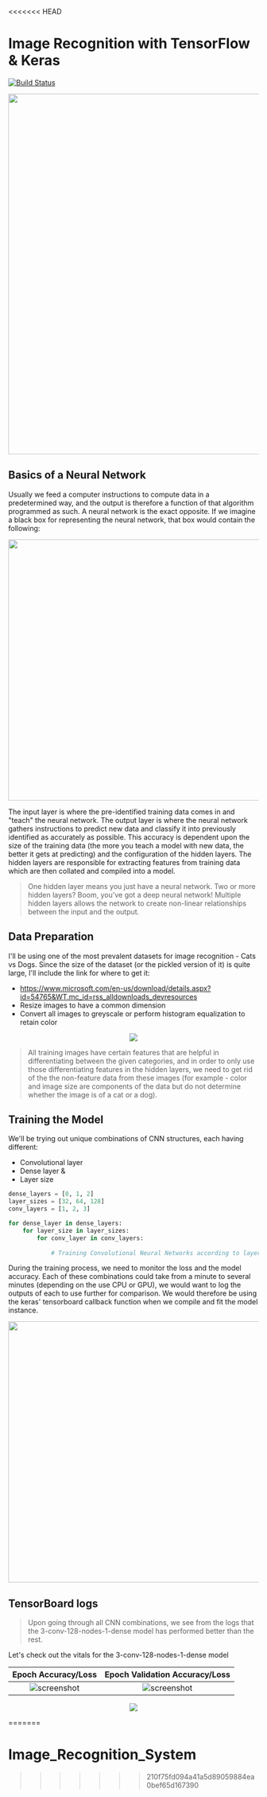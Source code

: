<<<<<<< HEAD
# Image Recognition with TensorFlow & Keras 
[![Build Status](https://circleci.com/gh/SanketD92/Deep-Learning-For-Image-Recognition/tree/master.svg?style=shield)](https://circleci.com/gh/SanketD92/Deep-Learning-For-Image-Recognition/tree/master)

<p align="center">
<img src="assets/robo_dude.png" width="725"/>
</p>

## Basics of a Neural Network
Usually we feed a computer instructions to compute data in a predetermined way, and the output is therefore a function of that algorithm programmed as such. A neural network is the exact opposite. If we imagine a black box for representing the neural network, that box would contain the following:

<p align="center">
<img src="assets/neural_network.jpeg" width="525"/>
</p>

The input layer is where the pre-identified training data comes in and "teach" the neural network. The output layer is where the neural network gathers instructions to predict new data and classify it into previously identified as accurately as possible. This accuracy is dependent upon the size of the training data (the more you teach a model with new data, the better it gets at predicting) and the configuration of the hidden layers. The hidden layers are responsible for extracting features from training data which are then collated and compiled into a model.

> One hidden layer means you just have a neural network. Two or more hidden layers? Boom, you've got a deep neural network! Multiple hidden layers allows the network to create non-linear relationships between the input and the output.

## Data Preparation
I'll be using one of the most prevalent datasets for image recognition - Cats vs Dogs. Since the size of the dataset (or the pickled version of it) is quite large, I'll include the link for where to get it:

- https://www.microsoft.com/en-us/download/details.aspx?id=54765&WT.mc_id=rss_alldownloads_devresources
- Resize images to have a common dimension
- Convert all images to greyscale or perform histogram equalization to retain color

<p align="center">
<img src="assets/cats-dogs.jpg"/>
</p>

> All training images have certain features that are helpful in differentiating between the given categories, and in order to only use those differentiating features in the hidden layers, we need to get rid of the the non-feature data from these images (for example - color and image size are components of the data but do not determine whether the image is of a cat or a dog).

## Training the Model
We'll be trying out unique combinations of CNN structures, each having different:
- Convolutional layer
- Dense layer & 
- Layer size 

```python
dense_layers = [0, 1, 2]
layer_sizes = [32, 64, 128]
conv_layers = [1, 2, 3]

for dense_layer in dense_layers:
    for layer_size in layer_sizes:
        for conv_layer in conv_layers:
            
            # Training Convolutional Neural Networks according to layer configurations decided per loop.
```


During the training process, we need to monitor the loss and the model accuracy. Each of these combinations could take from a minute to several minutes (depending on the use CPU or GPU), we would want to log the outputs of each to use further for comparison. We would therefore be using the keras' tensorboard callback function when we compile and fit the model instance. 

<p align="center">
<img src="assets/Image_Identification.gif" width="525"/>
</p>

## TensorBoard logs

>Upon going through all CNN combinations, we see from the logs that the 3-conv-128-nodes-1-dense model has performed better than the rest.

Let's check out the vitals for the 3-conv-128-nodes-1-dense model

Epoch Accuracy/Loss             |  Epoch Validation Accuracy/Loss
:-------------------------:|:-------------------------:
![screenshot](assets/tb1.PNG)  |  ![screenshot](assets/tb2.PNG)

<p align="center">
<img src="assets/summary.PNG"/>
</p>

=======
# Image_Recognition_System
>>>>>>> 210f75fd094a41a5d89059884ea0bef65d167390
